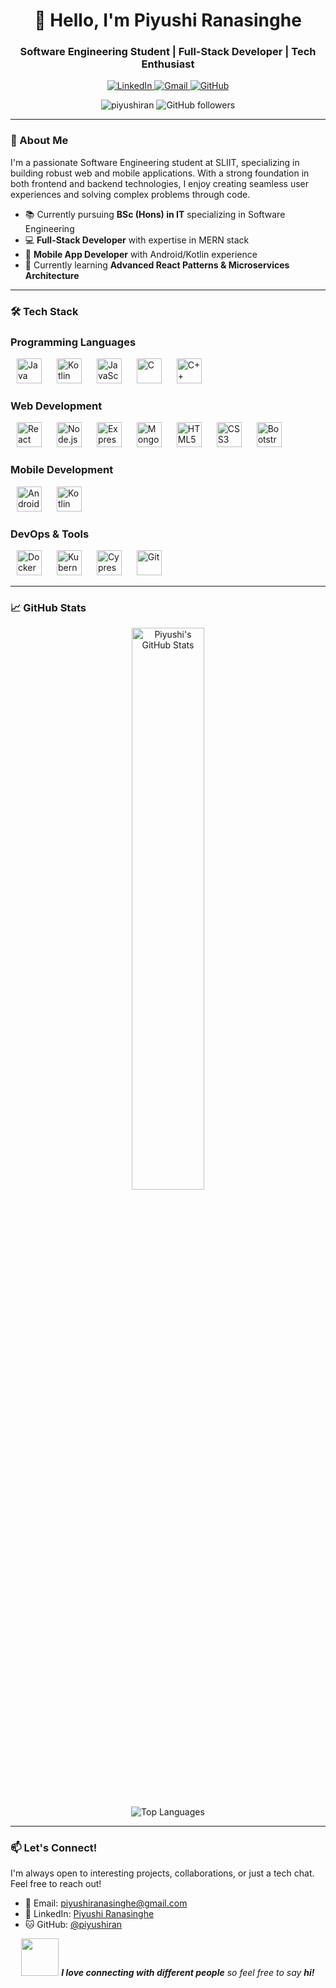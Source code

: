 <h1 align="center">👋 Hello, I'm Piyushi Ranasinghe</h1>
<h3 align="center">Software Engineering Student | Full-Stack Developer | Tech Enthusiast</h3>

<p align="center">
  <a href="https://www.linkedin.com/in/piyushi-ranasinghe-07a93828b/" target="blank">
    <img src="https://img.shields.io/badge/LinkedIn-0077B5?style=for-the-badge&logo=linkedin&logoColor=white" alt="LinkedIn"/>
  </a>
  <a href="mailto:piyushiranasinghe@gmail.com">
    <img src="https://img.shields.io/badge/Gmail-D14836?style=for-the-badge&logo=gmail&logoColor=white" alt="Gmail"/>
  </a>
  <a href="https://github.com/piyushiran">
    <img src="https://img.shields.io/badge/GitHub-100000?style=for-the-badge&logo=github&logoColor=white" alt="GitHub"/>
  </a>
</p>

<p align="center">
  <img src="https://komarev.com/ghpvc/?username=piyushiran&label=Profile%20views&color=0e75b6&style=flat" alt="piyushiran" /> 
  <img src="https://img.shields.io/github/followers/piyushiran?label=Followers&style=social" alt="GitHub followers"/>
</p>

---

### 🚀 About Me

I'm a passionate Software Engineering student at SLIIT, specializing in building robust web and mobile applications. With a strong foundation in both frontend and backend technologies, I enjoy creating seamless user experiences and solving complex problems through code.

- 📚 Currently pursuing **BSc (Hons) in IT** specializing in Software Engineering
- 💻 **Full-Stack Developer** with expertise in MERN stack
- 📱 **Mobile App Developer** with Android/Kotlin experience
- 🌱 Currently learning **Advanced React Patterns & Microservices Architecture**


---

### 🛠️ Tech Stack
### Programming Languages
<p align="left">
  <img src="https://cdn.jsdelivr.net/gh/devicons/devicon/icons/java/java-original.svg" alt="Java" title="Java" width="40" height="40" style="margin: 0 10px;"/>
  <img src="https://cdn.jsdelivr.net/gh/devicons/devicon/icons/kotlin/kotlin-original.svg" alt="Kotlin" title="Kotlin" width="40" height="40" style="margin: 0 10px;"/>
  <img src="https://cdn.jsdelivr.net/gh/devicons/devicon/icons/javascript/javascript-original.svg" alt="JavaScript" title="JavaScript" width="40" height="40" style="margin: 0 10px;"/>
  <img src="https://cdn.jsdelivr.net/gh/devicons/devicon/icons/c/c-original.svg" alt="C" title="C" width="40" height="40" style="margin: 0 10px;"/>
  <img src="https://cdn.jsdelivr.net/gh/devicons/devicon/icons/cplusplus/cplusplus-original.svg" alt="C++" title="C++" width="40" height="40" style="margin: 0 10px;"/>
</p>

### Web Development
<p align="left">
  <img src="https://cdn.jsdelivr.net/gh/devicons/devicon/icons/react/react-original.svg" alt="React" title="React" width="40" height="40" style="margin: 0 10px;"/>
  <img src="https://cdn.jsdelivr.net/gh/devicons/devicon/icons/nodejs/nodejs-original.svg" alt="Node.js" title="Node.js" width="40" height="40" style="margin: 0 10px;"/>
  <img src="https://cdn.jsdelivr.net/gh/devicons/devicon/icons/express/express-original.svg" alt="Express" title="Express" width="40" height="40" style="margin: 0 10px;"/>
  <img src="https://cdn.jsdelivr.net/gh/devicons/devicon/icons/mongodb/mongodb-original.svg" alt="MongoDB" title="MongoDB" width="40" height="40" style="margin: 0 10px;"/>
  <img src="https://cdn.jsdelivr.net/gh/devicons/devicon/icons/html5/html5-original.svg" alt="HTML5" title="HTML5" width="40" height="40" style="margin: 0 10px;"/>
  <img src="https://cdn.jsdelivr.net/gh/devicons/devicon/icons/css3/css3-original.svg" alt="CSS3" title="CSS3" width="40" height="40" style="margin: 0 10px;"/>
  <img src="https://cdn.jsdelivr.net/gh/devicons/devicon/icons/bootstrap/bootstrap-original.svg" alt="Bootstrap" title="Bootstrap" width="40" height="40" style="margin: 0 10px;"/>
</p>

### Mobile Development
<p align="left">
  <img src="https://cdn.jsdelivr.net/gh/devicons/devicon/icons/android/android-original.svg" alt="Android" title="Android" width="40" height="40" style="margin: 0 10px;"/>
  <img src="https://cdn.jsdelivr.net/gh/devicons/devicon/icons/kotlin/kotlin-original.svg" alt="Kotlin" title="Kotlin" width="40" height="40" style="margin: 0 10px;"/>
</p>

### DevOps & Tools
<p align="left">
  <img src="https://cdn.jsdelivr.net/gh/devicons/devicon/icons/docker/docker-original.svg" alt="Docker" title="Docker" width="40" height="40" style="margin: 0 10px;"/>
  <img src="https://cdn.jsdelivr.net/gh/devicons/devicon/icons/kubernetes/kubernetes-plain.svg" alt="Kubernetes" title="Kubernetes" width="40" height="40" style="margin: 0 10px;"/>
  <img src="https://cdn.jsdelivr.net/gh/simple-icons/simple-icons@v7/icons/cypress.svg" alt="Cypress" title="Cypress" width="40" height="40" style="margin: 0 10px;"/>
  <img src="https://cdn.jsdelivr.net/gh/devicons/devicon/icons/git/git-original.svg" alt="Git" title="Git" width="40" height="40" style="margin: 0 10px;"/>
</p>

---

### 📈 GitHub Stats

<p align="center">
  <img src="https://github-readme-stats.vercel.app/api?username=piyushiran&show_icons=true&theme=radical" alt="Piyushi's GitHub Stats" width="48%"/>
  
</p>

<p align="center">
  <img src="https://github-readme-stats.vercel.app/api/top-langs/?username=piyushiran&layout=compact&theme=radical" alt="Top Languages"/>
</p>

---

### 📫 Let's Connect!

I'm always open to interesting projects, collaborations, or just a tech chat. Feel free to reach out!

- 📧 Email: [piyushiranasinghe@gmail.com](mailto:piyushiranasinghe@gmail.com)
- 💼 LinkedIn: [Piyushi Ranasinghe](https://linkedin.com/in/piyushi-ranasinghe)
- 🐱 GitHub: [@piyushiran](https://github.com/piyushiran)

<p align="center">
  <img src="https://media.giphy.com/media/LnQjpWaON8nhr21vNW/giphy.gif" width="60"> 
  <em><b>I love connecting with different people</b> so feel free to say <b>hi!</b></em>
</p>
